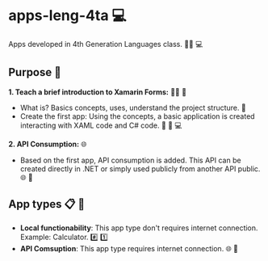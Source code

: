 # apps-leng-4ta :computer:
Apps developed in 4th Generation Languages class. :man_teacher: :computer:

## Purpose :dart:
**1. Teach a brief introduction to Xamarin Forms:** :woman_teacher: :iphone:
   * What is? Basics concepts, uses, understand the project structure. :memo:
   * Create the first app: Using the concepts, a basic application is created interacting with XAML code and C# code. :iphone: :hammer: :computer:

**2. API Consumption:** :globe_with_meridians:
   * Based on the first app, API consumption is added. This API can be created directly in .NET or simply used publicly from another API public. :globe_with_meridians: :iphone:

## App types :clipboard: :iphone:
* **Local functionability**: This app type don't requires internet connection. Example: Calculator. :hash: :one:
* **API Comsuption**: This app type requires internet connection. :globe_with_meridians: :iphone:
